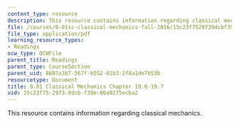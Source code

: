 ```yaml
---
content_type: resource
description: This resource contains information regarding classical mechanics.
file: /courses/8-01sc-classical-mechanics-fall-2016/15c23f7529739dcbf39e86a9275ecba2_MIT8_01F16_chapter19.6_19.7.pdf
file_type: application/pdf
learning_resource_types:
- Readings
ocw_type: OCWFile
parent_title: Readings
parent_type: CourseSection
parent_uid: 8897a3b7-567f-b552-81b3-2f8a1de7b53b
resourcetype: Document
title: 8.01 Classical Mechanics Chapter 19.6-19.7
uid: 15c23f75-2973-9dcb-f39e-86a9275ecba2
---
```

This resource contains information regarding classical mechanics.